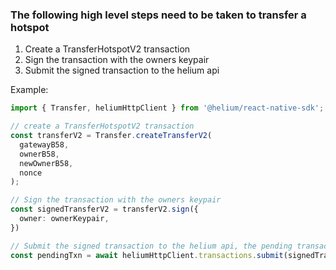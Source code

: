 ### The following high level steps need to be taken to transfer a hotspot

1. Create a TransferHotspotV2 transaction
2. Sign the transaction with the owners keypair
3. Submit the signed transaction to the helium api

Example:

```ts
import { Transfer, heliumHttpClient } from '@helium/react-native-sdk';

// create a TransferHotspotV2 transaction
const transferV2 = Transfer.createTransferV2(
  gatewayB58,
  ownerB58,
  newOwnerB58,
  nonce
);

// Sign the transaction with the owners keypair
const signedTransferV2 = transferV2.sign({
  owner: ownerKeypair,
})

// Submit the signed transaction to the helium api, the pending transaction is returned
const pendingTxn = await heliumHttpClient.transactions.submit(signedTransferV2.toString())
```
